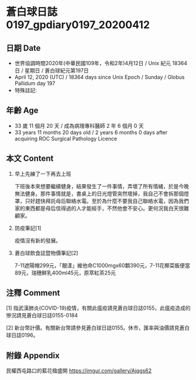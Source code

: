 [metadata]: # (encoding:utf-8; filetype: markdown as defined by CommonMark Spec version 0.29 https://spec.commonmark.org/0.29/ and also readable as plain text)

# 蒼白球日誌0197_gpdiary0197_20200412 #

## 日期 Date ##

* 世界協調時間2020年(中華民國109年，令和2年)4月12日 / Unix 紀元 18364 日 / 星期日 / 蒼白球紀元第197日
* April 12, 2020 (UTC) / 18364 days since Unix Epoch / Sunday / Globus Pallidum day 197
* 特殊註記:

## 年齡 Age ##

* 33 歲 11 個月 20 天 / 成為病理專科醫師 2 年 6 個月 0 天
* 33 years 11 months 20 days old / 2 years 6 months 0 days after acquiring ROC Surgical Pathology Licence

## 本文 Content ##

1. 早上先練了一下再去上班

    下班後本來想要繼續健身，結果發生了一件事情，弄壞了所有情緒，於是今晚無法健身。那件事情就是，書桌上的日光燈管突然壞掉，我自己不會拆那個燈罩，只好趕快拜託母后聯絡水電。至於為什麼不要我自己聯絡水電，因為我們家的東西都是母后信得過的人才能經手，不然他會不安心。更何況我白天很難顧家。

2. 防疫筆記[1]

    疫情沒有新的發展。

3. 蒼白球飲食誌暨物價筆記[2]

    7-11遮陽帽299元，「靚漾」維他命C1000mgx60顆390元，7-11花椰菜飯便當89元，瑞穗鮮乳400ml45元，原萃紅茶25元

## 注釋 Comment ##

[1] 指武漢肺炎(COVID-19)疫情，有關此瘟疫請見蒼白球日誌0155，此瘟疫造成的慘況請見蒼白球日誌0155-0184

[2] 新台幣計價。有關新台幣請參見蒼白球日誌0155。休市，匯率與油價請見蒼白球日誌0196。

## 附錄 Appendix ##

民權西屯路口的藍花楹盛開 <https://imgur.com/gallery/Ajqgs62>